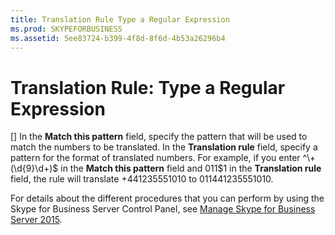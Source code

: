 ```yaml
---
title: Translation Rule Type a Regular Expression
ms.prod: SKYPEFORBUSINESS
ms.assetid: 5ee83724-b399-4f8d-8f6d-4b53a26296b4
---
```



# Translation Rule: Type a Regular Expression
[]
In the **Match this pattern** field, specify the pattern that will be used to match the numbers to be translated. In the **Translation rule** field, specify a pattern for the format of translated numbers. For example, if you enter ^\\+(\\d{9}\\d+)$ in the **Match this pattern** field and 011$1 in the **Translation rule** field, the rule will translate +441235551010 to 011441235551010.
  
    
    

For details about the different procedures that you can perform by using the Skype for Business Server Control Panel, see  [Manage Skype for Business Server 2015](manage-skype-for-business-server-2015.md).
